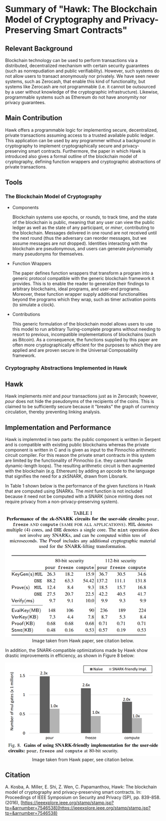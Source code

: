 # Summary of "Hawk: The Blockchain Model of Cryptography and Privacy-Preserving Smart Contracts"

## Relevant Background

Blockchain technology can be used to perform transactions via a distributed, decentralized mechanism with certain security guarantees (such as nonrepudiation and public verifiability). However, such systems do not allow users to transact anonymously nor privately. We have seen newer systems, such as Zerocash, that enable this kind of functionality, but systems like Zerocash are not programmable (i.e. it cannot be outsourced by a user without knowledge of the cryptographic infrastructure). Likewise, programmable systems such as Ethereum do not have anonymity nor privacy guarantees.

## Main Contribution

Hawk offers a programmable logic for implementing secure, decentralized, private transactions assuming access to a trusted available public ledger. This application can be used by any programmer without a background in cryptography to implement cryptographically secure and privacy-preserving smart contracts. Furthermore, the paper in which Hawk is introduced also gives a formal outline of the blockchain model of cryptography, defining function wrappers and cryptographic abstractions of private transactions.

## Tools

### The Blockchain Model of Cryptography

* Components

  Blockchain systems use epochs, or _rounds_, to track time, and the state of the blockchain is public, meaning that any user can view the public ledger as well as the state of any participant, or _miner_, contributing to the blockchain. Messages delivered in one round are not received until the next round (thus the adversary can reorder messages, but we assume messages are not dropped). Identities interacting with the blockchain are pseudonymous, and users can generate polynomially many pseudonyms for themselves.

* Function Wrappers

  The paper defines function wrappers that transform a program into a generic protocol compatible with the generic blockchain framework it provides. This is to enable the reader to generalize their findings to arbitrary blockchains, ideal programs, and user-end programs. Moreover, these function wrapper supply additional functionalities beyond the programs which they wrap, such as timer activation points (to simulate a clock).

* Contributions

  This generic formulation of the blockchain model allows users to use this model to run arbitrary Turing-complete programs without needing to resort to previous, incompatible implementations of blockchains (such as Bitcoin). As a consequence, the functions supplied by this paper are often more cryptographically efficient for the purposes to which they are applied and are proven secure in the Universal Composability framework.

### Cryptography Abstractions Implemented in Hawk

## Hawk

Hawk implements _mint_ and _pour_ transactions just as in Zerocash; however, _pour_ does not hide the pseudonyms of the recipients of the coins. This is claimed to be sufficiently secure because it "breaks" the graph of currency circulation, thereby preventing linking analysis.

## Implementation and Performance

Hawk is implemnted in two parts: the public component is written in Serpent and is compatible with existing public blockchains whereas the private component is written in C and is given as input to the Pinnochio arithmetic circuit compiler. For this reason the private smart contracts in this system are limited by the functionality of Pinnochio (i.e. they cannot handle dynamic-length loops). The resulting arithmetic circuit is then augmented with the blockchain (e.g. Ethereum) by adding an opcode to the language that signifies the need for a zkSNARK, drawn from Libsnark.

In Table 1 shown below is the performance of the given functions in Hawk that are computed using SNARKs. The _mint_ function is not included because it need not be computed with a SNARK (since minting does not require privacy from a non-privacy-preserving system).

<p align="center">
  <img width="550" src="https://github.com/TalleyAmir/Annotated-Bibliographies/blob/master/Cryptography-and-Computer-Security/Multi-Party-Computation/images/hawk-table1.png?raw=true"></br>
  Image taken from Hawk paper, see citation below.
</p>

In addition, the SNARK-compatible optimizations made by Hawk show drastic improvements in efficiency, as shown in Figure 8 below:

<p align="center">
  <img width="550" src="https://github.com/TalleyAmir/Annotated-Bibliographies/blob/master/Cryptography-and-Computer-Security/Multi-Party-Computation/images/hawk-fig8.png?raw=true"></br>
  Image taken from Hawk paper, see citation below.
</p>

## Citation

A. Kosba, A. Miller, E. Shi, Z. Wen, C. Papamanthou, Hawk: The blockchain model of cryptography and privacy-preserving smart contracts. In: Proceedings of IEEE Symposium on Security and Privacy (SP), pp. 839-858. (2016), [https://ieeexplore.ieee.org/stamp/stamp.jsp?tp=&arnumber=7546538](https://ieeexplore.ieee.org/stamp/stamp.jsp?tp=&arnumber=7546538)
